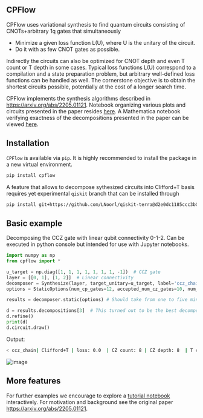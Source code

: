 ## CPFlow
CPFlow uses variational synthesis to find quantum circuits consisting of CNOTs+arbitrary 1q gates that simultaneously
- Minimize a given loss function L(U), where U is the unitary of the circuit.
- Do it with as few CNOT gates as possible.

Indirectly the circuits can also be optimized for CNOT depth and even T count or T depth in some cases. Typical loss functions L(U) correspond to a compilation and a state preparation problem, but arbitrary well-defined loss functions can be handled as well. The cornerstone objective is to obtain the shortest circuits possible, potentially at the cost of a longer search time.

CPFlow implements the synthesis algorithms  described in https://arxiv.org/abs/2205.01121. Notebook organizing various plots and circuits presented in the paper resides [here](https://github.com/idnm/cpflow/blob/master/paper/peppar.ipynb). A Mathematica notebook verifying exactness of the decompositions presented in the paper can be viewed [here](https://www.wolframcloud.com/obj/nnemkov/Published/verifying_exactness_toffoli_decompositions.nb). 

## Installation
`CPFlow` is available via `pip`.  It is highly recommended to install the package in a new virtual environment.

```sh
pip install cpflow
```

A feature that allows to decompose sythesized circuits into Clifford+T basis requires yet experimental `qiskit` branch that can be installed through

```sh
pip install git+https://github.com/LNoorl/qiskit-terra@d2e0dc1185ccc3b0c9957e3d7d9bc610dede29d4
```

## Basic example
Decomposing the CCZ gate with linear qubit connectivity 0-1-2. Can be executed in python console but intended for use with Jupyter notebooks.

```python
import numpy as np
from cpflow import *

u_target = np.diag([1, 1, 1, 1, 1, 1, 1, -1])  # CCZ gate
layer = [[0, 1], [1, 2]]  # Linear connectivity
decomposer = Synthesize(layer, target_unitary=u_target, label='ccz_chain')
options = StaticOptions(num_cp_gates=12, accepted_num_cz_gates=10, num_samples=10)

results = decomposer.static(options) # Should take from one to five minutes.

d = results.decompositions[3]  # This turned out to be the best decomposition for refinement.
d.refine()
print(d)
d.circuit.draw()
```
Output:

```sh
< ccz_chain| Clifford+T | loss: 0.0  | CZ count: 8 | CZ depth: 8  | T count: 7 | T depth: 5 >
```
![image](https://user-images.githubusercontent.com/13020565/165085291-f566108b-66bf-4dc8-a9c9-dcd771ea64b8.png)

## More features
For further examples we encourage to explore a [tutorial notebook](https://github.com/idnm/cpflow/blob/master/tutorial/CPFlow_tutorial.ipynb) interactively. For motivation and background see the original paper https://arxiv.org/abs/2205.01121.
